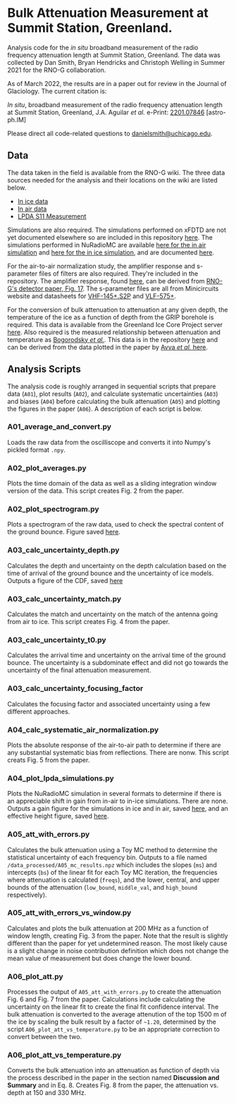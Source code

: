 # Bulk Attenuation Measurement at Summit Station, Greenland.

Analysis code for the *in situ* broadband measurement of the radio frequency attenuation length at Summit Station, Greenland. The data was collected by Dan Smith, Bryan Hendricks and Christoph Welling in Summer 2021 for the RNO-G collaboration.

As of March 2022, the results are in a paper out for review in the Journal of Glaciology. The current citation is:

*In situ*, broadband measurement of the radio frequency attenuation length at Summit Station, Greenland, J.A. Aguilar *et al.* e-Print: [2201.07846](https://arxiv.org/abs/2201.07846) [astro-ph.IM]

Please direct all code-related questions to [danielsmith@uchicago.edu](mailto:danielsmith@uchicago.edu).

## Data

The data taken in the field is available from the RNO-G wiki. The three data sources needed for the analysis and their locations on the wiki are listed below. 

* [In ice data](https://radio.uchicago.edu/wiki/images/0/04/Groundbounce_in_ice_data_2021_08_02.zip)
* [In air data](https://radio.uchicago.edu/wiki/images/f/fd/Groundbounce_in_air_data_46dB_2021_08_02.zip)
* [LPDA S11 Measurement](https://radio.uchicago.edu/wiki/images/2/28/LPDA_Summit_Measurements.zip)

Simulations are also required. The simulations performed on xFDTD are not yet documented elsewhere so are included in this repository [here](data_simulated/lpda_xfdtd_sims/). The simulations performed in NuRadioMC are available [here for the in air simulation](http://arianna.ps.uci.edu/~arianna/data/AntennaModels/createLPDA_100MHz_InfAir/) and [here for the in ice simulation](http://arianna.ps.uci.edu/~arianna/data/AntennaModels/createLPDA_100MHz_InfFirn_n1.4/), and are documented [here](https://github.com/nu-radio/NuRadioReco/wiki/Antenna-models). 

For the air-to-air normalization study, the amplifier response and s-parameter files of filters are also required. They're included in the repository. The amplifier response, found [here](data_raw/amp_board_v3.txt), can be derived from [RNO-G's detector paper, Fig. 17](https://arxiv.org/pdf/2010.12279.pdf). The s-parameter files are all from Minicircuits website and datasheets for [VHF-145+.S2P](https://www.minicircuits.com/pdfs/VHF-145+.pdf) and [VLF-575+](https://www.mouser.com/datasheet/2/1030/VLF-575-1701652.pdf). 

For the conversion of bulk attenuation to attenuation at any given depth, the temperature of the ice as a function of depth from the GRIP borehole is required. This data is available from the Greenland Ice Core Project server [here](ftp://ftp.ncdc.noaa.gov/pub/data/paleo/icecore/greenland/summit/grip/physical/griptemp.txt). Also required is the measured relationship between attenuation and temperature as [Bogorodsky *et al.*](https://doi.org/10.1007/978-94-009-5275-1). This data is in the repository [here](data_raw/measured_att_vs_temp.txt) and can be derived from the data plotted in the paper by [Avva *et al.* here](https://arxiv.org/pdf/1409.5413.pdf).

## Analysis Scripts

The analysis code is roughly arranged in sequential scripts that prepare data (`A01`), plot results (`A02`), and calculate systematic uncertainties (`A03`) and biases (`A04`) before calculating the bulk attenuation (`A05`) and plotting the figures in the paper (`A06`). A description of each script is below.

### A01_average_and_convert.py

Loads the raw data from the oscilliscope and converts it into Numpy's pickled format `.npy`.

### A02_plot_averages.py

Plots the time domain of the data as well as a sliding integration window version of the data. This script creates Fig. 2 from the paper. 

### A02_plot_spectrogram.py

Plots a spectrogram of the raw data, used to check the spectral content of the ground bounce. Figure saved [here](./plots/A02_plot_spectrogram.png).

### A03_calc_uncertainty_depth.py

Calculates the depth and uncertainty on the depth calculation based on the time of arrival of the ground bounce and the uncertainty of ice models. Outputs a figure of the CDF, saved [here](./plots/A04_calc_uncertainty_plots_time_to_depth.png)

### A03_calc_uncertainty_match.py

Calculates the match and uncertainty on the match of the antenna going from air to ice. This script creates Fig. 4 from the paper.

### A03_calc_uncertainty_t0.py

Calculates the arrival time and uncertainty on the arrival time of the ground bounce. The uncertainty is a subdominate effect and did not go towards the uncertainty of the final attenuation measurement.

### A03_calc_uncertainty_focusing_factor

Calculates the focusing factor and associated uncertainty using a few different approaches.

### A04_calc_systematic_air_normalization.py

Plots the absolute response of the air-to-air path to determine if there are any substantial systematic bias from reflections. There are nonw. This script creats Fig. 5 from the paper. 

### A04_plot_lpda_simulations.py

Plots the NuRadioMC simulation in several formats to determine if there is an appreciable shift in gain from in-air to in-ice simulations. There are none. Outputs a gain figure for the simulations in ice and in air, saved [here](./plots/A04_gain_ice_vs_air.png), and an effective height figure, saved [here](./plots/A04_effective_height_ice_vs_air.png).

### A05_att_with_errors.py

Calculates the bulk attenuation using a Toy MC method to determine the statistical uncertainty of each frequency bin. Outputs to a file named `/data_processed/A05_mc_results.npz` which includes the slopes (`ms`) and intercepts (`bs`) of the linear fit for each Toy MC iteration, the frequencies where attenuation is calculated (`freqs`), and the lower, central, and upper bounds of the attenuation (`low_bound`, `middle_val`, and `high_bound` respectively). 

### A05_att_with_errors_vs_window.py

Calculates and plots the bulk attenuation at 200 MHz as a function of window length, creating Fig. 3 from the paper. Note that the result is slightly different than the paper for yet undetermined reason. The most likely cause is a slight change in noise contribution definition which does not change the mean value of measurement but does change the lower bound. 

### A06_plot_att.py

Processes the output of `A05_att_with_errors.py` to create the attenuation Fig. 6 and Fig. 7 from the paper. Calculations include calculating the uncertainty on the linear fit to create the final fit confidence interval. The bulk attenuation is converted to the average attenution of the top 1500 m of the ice by scaling the bulk result by a factor of `~1.20`, determined by the script `A06_plot_att_vs_temperature.py` to be an appropriate correction to convert between the two. 

### A06_plot_att_vs_temperature.py

Converts the bulk attenuation into an attenuation as function of depth via the process described in the paper in the section named **Discussion and Summary** and in Eq. 8. Creates Fig. 8 from the paper, the attenuation vs. depth at 150 and 330 MHz.

